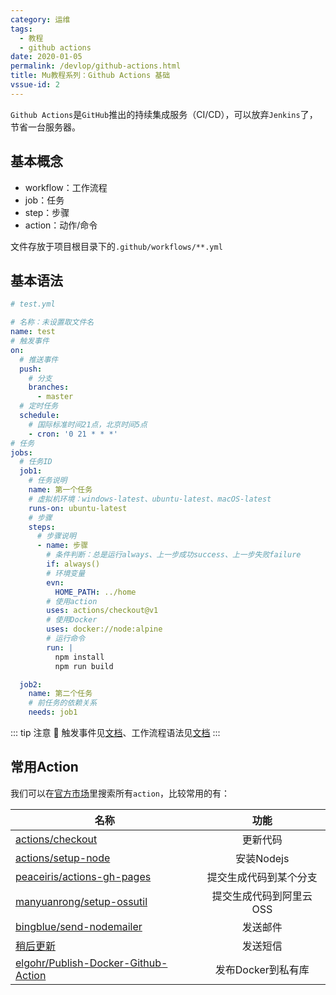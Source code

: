```yaml
---
category: 运维
tags:
  - 教程
  - github actions
date: 2020-01-05
permalink: /devlop/github-actions.html
title: Mu教程系列：Github Actions 基础
vssue-id: 2
---
```


`Github Actions`是`GitHub`推出的持续集成服务（CI/CD），可以放弃`Jenkins`了，节省一台服务器。

<!-- more -->

## 基本概念

- workflow：工作流程
- job：任务
- step：步骤
- action：动作/命令

文件存放于项目根目录下的`.github/workflows/**.yml`

## 基本语法
```yml
# test.yml

# 名称：未设置取文件名
name: test
# 触发事件
on:
  # 推送事件
  push:
    # 分支
    branches:
      - master
  # 定时任务
  schedule:
    # 国际标准时间21点，北京时间5点
    - cron: '0 21 * * *'
# 任务
jobs:
  # 任务ID
  job1:
    # 任务说明
    name: 第一个任务
    # 虚拟机环境：windows-latest、ubuntu-latest、macOS-latest
    runs-on: ubuntu-latest
    # 步骤
    steps:
      # 步骤说明
      - name: 步骤
        # 条件判断：总是运行always、上一步成功success、上一步失败failure
        if: always()
        # 环境变量
        evn:
          HOME_PATH: ../home
        # 使用action
        uses: actions/checkout@v1
        # 使用Docker
        uses: docker://node:alpine
        # 运行命令
        run: |
          npm install
          npm run build

  job2:
    name: 第二个任务
    # 前任务的依赖关系
    needs: job1
```


::: tip 注意
:loudspeaker: 触发事件见[文档][1]、工作流程语法见[文档][2]
:::

## 常用Action

我们可以在[官方市场][3]里搜索所有`action`，比较常用的有：

| 名称                     | 功能            |
| ------------------------ |:--------------:| 
| [actions/checkout][4]    |    更新代码     |
| [actions/setup-node][5]  |   安装Nodejs    |
| [peaceiris/actions-gh-pages][6] | 提交生成代码到某个分支 |
| [manyuanrong/setup-ossutil][7] | 提交生成代码到阿里云OSS |
| [bingblue/send-nodemailer][8] | 发送邮件 |
| [稍后更新][9] | 发送短信 |
| [elgohr/Publish-Docker-Github-Action][10] | 发布Docker到私有库 |



[1]:https://help.github.com/cn/actions/automating-your-workflow-with-github-actions/events-that-trigger-workflows
[2]:https://help.github.com/cn/actions/automating-your-workflow-with-github-actions/workflow-syntax-for-github-actions
[3]:https://github.com/marketplace?type=actions
[4]:https://github.com/marketplace/actions/checkout
[5]:https://github.com/marketplace/actions/setup-node-js-for-use-with-actions
[6]:https://github.com/marketplace/actions/github-pages-action
[7]:https://github.com/marketplace/actions/setup-ossutil
[8]:https://github.com/marketplace/actions/send-nodemailer
[9]:https://github.com/marketplace/actions/
[10]:https://github.com/marketplace/actions/publish-docker
[11]:https://github.com/marketplace/actions/
